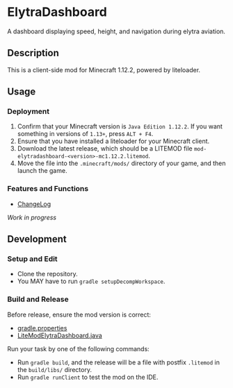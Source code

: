 # ElytraDashboard

A dashboard displaying speed, height, and navigation during elytra aviation.

## Description

This is a client-side mod for Minecraft 1.12.2, powered by liteloader.

## Usage

### Deployment

1. Confirm that your Minecraft version is `Java Edition 1.12.2`. If you want something in versions of `1.13+`,
   press `ALT + F4`.
2. Ensure that you have installed a liteloader for your Minecraft client.
3. Download the latest release, which should be a LITEMOD file `mod-elytradashboard-<version>-mc1.12.2.litemod`.
4. Move the file into the `.minecraft/mods/` directory of your game, and then launch the game.

### Features and Functions

- [ChangeLog](ChangeLog.md)

_Work in progress_

## Development

### Setup and Edit

- Clone the repository.
- You MAY have to run `gradle setupDecompWorkspace`.

### Build and Release

Before release, ensure the mod version is correct:

- [gradle.properties](gradle.properties)
- [LiteModElytraDashboard.java](src/main/java/io/github/rainyaphthyl/elytradashboard/LiteModElytraDashboard.java)

Run your task by one of the following commands:

- Run `gradle build`, and the release will be a file with postfix `.litemod` in the `build/libs/` directory.
- Run `gradle runClient` to test the mod on the IDE.
